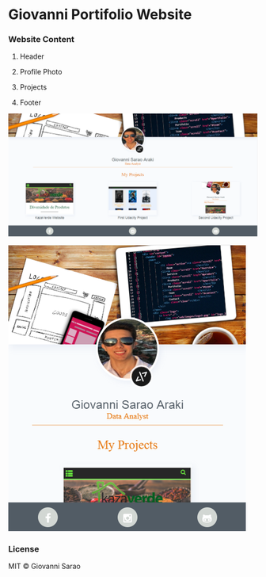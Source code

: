 Giovanni Portifolio Website
===========================

### Website Content

1.  Header
2.  Profile Photo

3.  Projects

4.  Footer

![](img/website.PNG)

![](img/website_mobile.PNG)

### License

MIT © Giovanni Sarao
